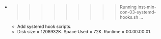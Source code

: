 * >>>>>>>>> Running inst-min-con-03-systemd-hooks.sh ...
  * Add systemd hook scripts.
  * Disk size = 1208932K. Space Used = 72K. Runtime = 00:00:00:01.
